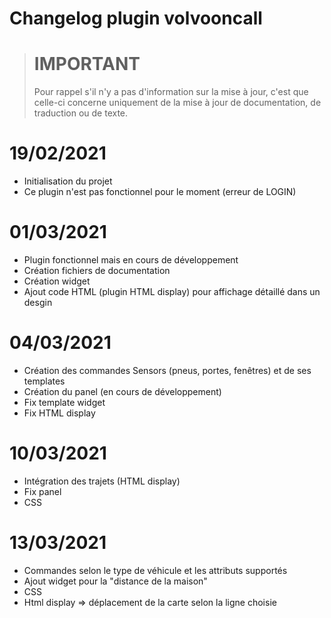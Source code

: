 # Changelog plugin volvooncall

># IMPORTANT
>
>Pour rappel s'il n'y a pas d'information sur la mise à jour, c'est que celle-ci concerne uniquement de la mise à jour de documentation, de traduction ou de texte.

# 19/02/2021

- Initialisation du projet
- Ce plugin n'est pas fonctionnel pour le moment (erreur de LOGIN)

# 01/03/2021
 - Plugin fonctionnel mais en cours de développement
 - Création fichiers de documentation
 - Création widget
 - Ajout code HTML (plugin HTML display) pour affichage détaillé dans un desgin

# 04/03/2021
 - Création des commandes Sensors (pneus, portes, fenêtres) et de ses templates
 - Création du panel (en cours de développement)
 - Fix template widget
 - Fix HTML display

# 10/03/2021
 - Intégration des trajets (HTML display)
 - Fix panel
 - CSS

# 13/03/2021
 - Commandes selon le type de véhicule et les attributs supportés
 - Ajout widget pour la "distance de la maison"
 - CSS
 - Html display => déplacement de la carte selon la ligne choisie

